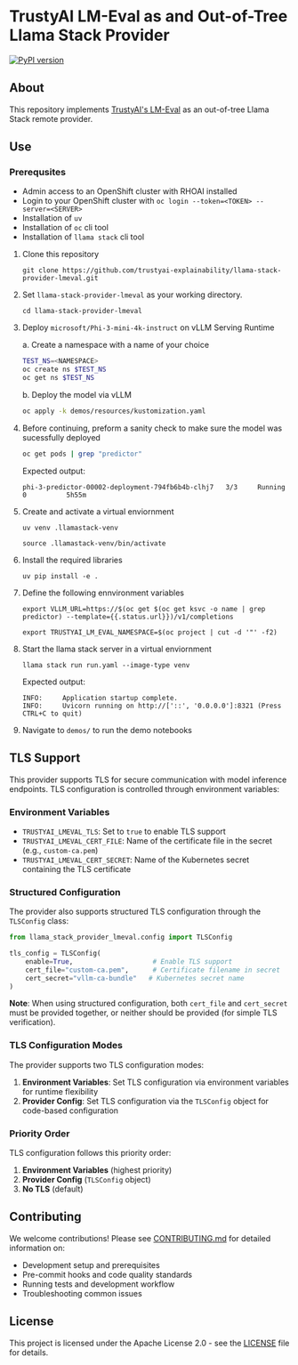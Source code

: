 # TrustyAI LM-Eval as and Out-of-Tree Llama Stack Provider

[![PyPI version](https://img.shields.io/pypi/v/llama_stack_provider_lmeval.svg)](https://pypi.org/project/llama-stack-provider-lmeval/)

## About
This repository implements [TrustyAI's LM-Eval](https://trustyai-explainability.github.io/trustyai-site/main/lm-eval-tutorial.html) as an out-of-tree Llama Stack remote provider.

## Use
### Prerequsites
* Admin access to an OpenShift cluster with RHOAI installed
* Login to your OpenShift cluster with `oc login --token=<TOKEN> --server=<SERVER>`
* Installation of `uv`
* Installation of `oc` cli tool
* Installation of `llama stack` cli tool

1. Clone this repository
    ```
    git clone https://github.com/trustyai-explainability/llama-stack-provider-lmeval.git
    ```

2. Set `llama-stack-provider-lmeval` as your working directory.
    ```
    cd llama-stack-provider-lmeval
    ```

3. Deploy `microsoft/Phi-3-mini-4k-instruct` on vLLM Serving Runtime

    a. Create a namespace with a name of your choice
    ```bash
    TEST_NS=<NAMESPACE>
    oc create ns $TEST_NS
    oc get ns $TEST_NS
    ```

    b. Deploy the model via vLLM
    ```bash
    oc apply -k demos/resources/kustomization.yaml
    ```

4. Before continuing, preform a sanity check to make sure the model was sucessfully deployed
    ```bash
    oc get pods | grep "predictor"
    ```

    Expected output:
    ```
    phi-3-predictor-00002-deployment-794fb6b4b-clhj7   3/3     Running   0          5h55m
    ```

5. Create and activate a virtual enviornment
    ```
    uv venv .llamastack-venv
    ```

    ```
    source .llamastack-venv/bin/activate
    ```

6. Install the required libraries
    ```
    uv pip install -e .
    ```

7. Define the following ennvironment variables
    ```
    export VLLM_URL=https://$(oc get $(oc get ksvc -o name | grep predictor) --template={{.status.url}})/v1/completions

    export TRUSTYAI_LM_EVAL_NAMESPACE=$(oc project | cut -d '"' -f2)
    ```

8. Start the llama stack server in a virtual enviornment
    ```
    llama stack run run.yaml --image-type venv
    ```

    Expected output:
    ```
    INFO:     Application startup complete.
    INFO:     Uvicorn running on http://['::', '0.0.0.0']:8321 (Press CTRL+C to quit)
    ```

9. Navigate to `demos/` to run the demo notebooks

## TLS Support
This provider supports TLS for secure communication with model inference endpoints. TLS configuration is controlled through environment variables:

### Environment Variables
- `TRUSTYAI_LMEVAL_TLS`: Set to `true` to enable TLS support
- `TRUSTYAI_LMEVAL_CERT_FILE`: Name of the certificate file in the secret (e.g., `custom-ca.pem`)
- `TRUSTYAI_LMEVAL_CERT_SECRET`: Name of the Kubernetes secret containing the TLS certificate

### Structured Configuration
The provider also supports structured TLS configuration through the `TLSConfig` class:

```python
from llama_stack_provider_lmeval.config import TLSConfig

tls_config = TLSConfig(
    enable=True,                    # Enable TLS support
    cert_file="custom-ca.pem",      # Certificate filename in secret
    cert_secret="vllm-ca-bundle"   # Kubernetes secret name
)
```

**Note**: When using structured configuration, both `cert_file` and `cert_secret` must be provided together, or neither should be provided (for simple TLS verification).

### TLS Configuration Modes

The provider supports two TLS configuration modes:

1. **Environment Variables**: Set TLS configuration via environment variables for runtime flexibility
2. **Provider Config**: Set TLS configuration via the `TLSConfig` object for code-based configuration

### Priority Order

TLS configuration follows this priority order:
1. **Environment Variables** (highest priority)
2. **Provider Config** (`TLSConfig` object)
3. **No TLS** (default)

## Contributing

We welcome contributions! Please see [CONTRIBUTING.md](CONTRIBUTING.md) for detailed information on:

- Development setup and prerequisites
- Pre-commit hooks and code quality standards
- Running tests and development workflow
- Troubleshooting common issues

## License

This project is licensed under the Apache License 2.0 - see the [LICENSE](LICENSE) file for details.
